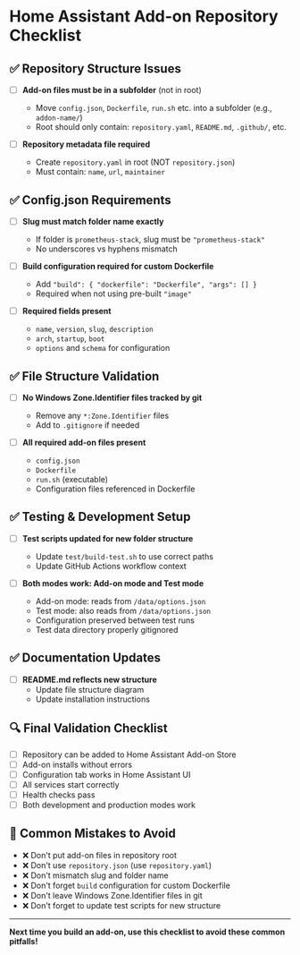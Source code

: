 # Home Assistant Add-on Repository Checklist

## ✅ Repository Structure Issues

- [ ] **Add-on files must be in a subfolder** (not in root)
  - Move `config.json`, `Dockerfile`, `run.sh` etc. into a subfolder (e.g., `addon-name/`)
  - Root should only contain: `repository.yaml`, `README.md`, `.github/`, etc.

- [ ] **Repository metadata file required**
  - Create `repository.yaml` in root (NOT `repository.json`)
  - Must contain: `name`, `url`, `maintainer`

## ✅ Config.json Requirements

- [ ] **Slug must match folder name exactly**
  - If folder is `prometheus-stack`, slug must be `"prometheus-stack"`
  - No underscores vs hyphens mismatch

- [ ] **Build configuration required for custom Dockerfile**
  - Add `"build": { "dockerfile": "Dockerfile", "args": [] }`
  - Required when not using pre-built `"image"`

- [ ] **Required fields present**
  - `name`, `version`, `slug`, `description`
  - `arch`, `startup`, `boot`
  - `options` and `schema` for configuration

## ✅ File Structure Validation

- [ ] **No Windows Zone.Identifier files tracked by git**
  - Remove any `*:Zone.Identifier` files
  - Add to `.gitignore` if needed

- [ ] **All required add-on files present**
  - `config.json`
  - `Dockerfile`
  - `run.sh` (executable)
  - Configuration files referenced in Dockerfile

## ✅ Testing & Development Setup

- [ ] **Test scripts updated for new folder structure**
  - Update `test/build-test.sh` to use correct paths
  - Update GitHub Actions workflow context

- [ ] **Both modes work: Add-on mode and Test mode**
  - Add-on mode: reads from `/data/options.json`
  - Test mode: also reads from `/data/options.json`
  - Configuration preserved between test runs
  - Test data directory properly gitignored

## ✅ Documentation Updates

- [ ] **README.md reflects new structure**
  - Update file structure diagram
  - Update installation instructions

## 🔍 Final Validation Checklist

- [ ] Repository can be added to Home Assistant Add-on Store
- [ ] Add-on installs without errors
- [ ] Configuration tab works in Home Assistant UI
- [ ] All services start correctly
- [ ] Health checks pass
- [ ] Both development and production modes work

## 📝 Common Mistakes to Avoid

- ❌ Don't put add-on files in repository root
- ❌ Don't use `repository.json` (use `repository.yaml`)
- ❌ Don't mismatch slug and folder name
- ❌ Don't forget `build` configuration for custom Dockerfile
- ❌ Don't leave Windows Zone.Identifier files in git
- ❌ Don't forget to update test scripts for new structure

---

**Next time you build an add-on, use this checklist to avoid these common pitfalls!**
